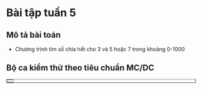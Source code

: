 ﻿# Bài tập tuần 5
## Mô tả bài toán
- Chương trình tìm số chia hết cho 3 và 5 hoặc 7 trong khoảng 0-1000
## Bộ ca kiểm thử theo tiêu chuẩn MC/DC
<table border="1">
<tr>
	<td></td>
<tr>
</table>